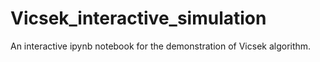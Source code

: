 # Vicsek_interactive_simulation
An interactive ipynb notebook for the demonstration of Vicsek algorithm.

